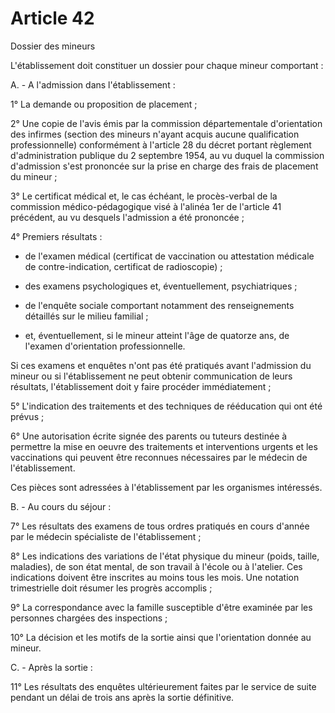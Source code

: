 # Article 42

Dossier des mineurs

L'établissement doit constituer un dossier pour chaque mineur comportant :

A. - A l'admission dans l'établissement :

1° La demande ou proposition de placement ;

2° Une copie de l'avis émis par la commission départementale d'orientation des infirmes (section des mineurs n'ayant acquis aucune qualification professionnelle) conformément à l'article 28 du décret portant règlement d'administration publique du 2 septembre 1954, au vu duquel la commission d'admission s'est prononcée sur la prise en charge des frais de placement du mineur ;

3° Le certificat médical et, le cas échéant, le procès-verbal de la commission médico-pédagogique visé à l'alinéa 1er de l'article 41 précédent, au vu desquels l'admission a été prononcée ;

4° Premiers résultats :

- de l'examen médical (certificat de vaccination ou attestation médicale de contre-indication, certificat de radioscopie) ;

- des examens psychologiques et, éventuellement, psychiatriques ;

- de l'enquête sociale comportant notamment des renseignements détaillés sur le milieu familial ;

- et, éventuellement, si le mineur atteint l'âge de quatorze ans, de l'examen d'orientation professionnelle.

Si ces examens et enquêtes n'ont pas été pratiqués avant l'admission du mineur ou si l'établissement ne peut obtenir communication de leurs résultats, l'établissement doit y faire procéder immédiatement ;

5° L'indication des traitements et des techniques de rééducation qui ont été prévus ;

6° Une autorisation écrite signée des parents ou tuteurs destinée à permettre la mise en oeuvre des traitements et interventions urgents et les vaccinations qui peuvent être reconnues nécessaires par le médecin de l'établissement.

Ces pièces sont adressées à l'établissement par les organismes intéressés.

B. - Au cours du séjour :

7° Les résultats des examens de tous ordres pratiqués en cours d'année par le médecin spécialiste de l'établissement ;

8° Les indications des variations de l'état physique du mineur (poids, taille, maladies), de son état mental, de son travail à l'école ou à l'atelier. Ces indications doivent être inscrites au moins tous les mois. Une notation trimestrielle doit résumer les progrès accomplis ;

9° La correspondance avec la famille susceptible d'être examinée par les personnes chargées des inspections ;

10° La décision et les motifs de la sortie ainsi que l'orientation donnée au mineur.

C. - Après la sortie :

11° Les résultats des enquêtes ultérieurement faites par le service de suite pendant un délai de trois ans après la sortie définitive.
